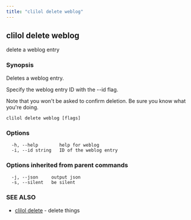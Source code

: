 ```yaml
---
title: "clilol delete weblog"
---
```

## clilol delete weblog

delete a weblog entry

### Synopsis

Deletes a weblog entry.

Specify the weblog entry ID with the --id flag.

Note that you won't be asked to confirm deletion.
Be sure you know what you're doing.

```
clilol delete weblog [flags]
```

### Options

```
  -h, --help        help for weblog
  -i, --id string   ID of the weblog entry
```

### Options inherited from parent commands

```
  -j, --json     output json
  -s, --silent   be silent
```

### SEE ALSO

* [clilol delete](clilol_delete.md)	 - delete things

